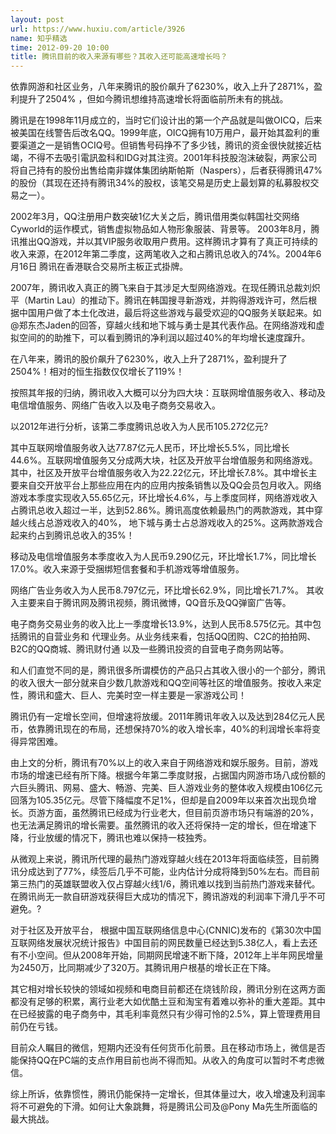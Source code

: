 ```yaml
---
layout: post
url: https://www.huxiu.com/article/3926
name: 知乎精选
time: 2012-09-20 10:00
title: 腾讯目前的收入来源有哪些？其收入还可能高速增长吗？
---
```

依靠网游和社区业务，八年来腾讯的股价飙升了6230%，收入上升了2871%，盈利提升了2504% ，但如今腾讯想维持高速增长将面临前所未有的挑战。

腾讯是在1998年11月成立的，当时它们设计出的第一个产品就是叫做OICQ，后来被美国在线警告后改名QQ。1999年底，OICQ拥有10万用户，最开始其盈利的重要渠道之一是销售OCIQ号。但销售号码挣不了多少钱，腾讯的资金很快就接近枯竭，不得不去吸引電訊盈科和IDG对其注资。2001年科技股泡沫破裂，两家公司将自己持有的股份出售给南非媒体集团纳斯帕斯（Naspers），后者获得腾讯47%的股份（其现在还持有腾讯34%的股权，该笔交易是历史上最划算的私募股权交易之一）。

2002年3月，QQ注册用户数突破1亿大关之后，腾讯借用类似韩国社交网络Cyworld的运作模式，销售虚拟物品如人物形象服装、背景等。 2003年8月，腾讯推出QQ游戏，并以其VIP服务收取用户费用。这样腾讯才算有了真正可持续的收入来源，在2012年第二季度，这两笔收入之和占腾讯总收入的74%。2004年6月16日 腾讯在香港联合交易所主板正式掛牌。

2007年，腾讯收入真正的腾飞来自于其涉足大型网络游戏。在现任腾讯总裁刘炽平（Martin Lau）的推动下。腾讯在韩国搜寻新游戏，并购得游戏许可，然后根据中国用户做了本土化改进，最后将这些游戏与最受欢迎的QQ服务关联起来。如@郑东杰Jaden的回答，穿越火线和地下城与勇士是其代表作品。在网络游戏和虚拟空间的的助推下，可以看到腾讯的净利润以超过40%的年均增长速度蹿升。

在八年来，腾讯的股价飙升了6230%，收入上升了2871%，盈利提升了2504%！相对的恒生指数仅仅增长了119%！

按照其年报的归纳，腾讯收入大概可以分为四大块：互联网增值服务收入、移动及电信增值服务、网络广告收入以及电子商务交易收入。

以2012年进行分析，该第二季度腾讯总收入为人民币105.272亿元?

其中互联网增值服务收入达77.87亿元人民币，环比增长5.5%，同比增长44.6%。互联网增值服务又分成两大块，社区及开放平台增值服务和网络游戏。其中，社区及开放平台增值服务收入为22.22亿元，环比增长7.8%。其中增长主要来自交开放平台上那些应用在内的应用内按条销售以及QQ会员包月收入。网络游戏本季度实现收入55.65亿元，环比增长4.6%，与上季度同样，网络游戏收入占腾讯总收入超过一半，达到52.86%。腾讯高度依赖最热门的两款游戏，其中穿越火线占总游戏收入的40%， 地下城与勇士占总游戏收入的25%。这两款游戏合起来约占到腾讯总收入的35%！

移动及电信增值服务本季度收入为人民币9.290亿元，环比增长1.7%，同比增长17.0%。收入来源于受捆绑短信套餐和手机游戏等增值服务。

网络广告业务收入为人民币8.797亿元，环比增长62.9%，同比增长71.7%。 其收入主要来自于腾讯网及腾讯视频，腾讯微博，QQ音乐及QQ弹窗广告等。

电子商务交易业务的收入比上一季度增长13.9%，达到人民币8.575亿元。其中包括腾讯的自营业务和 代理业务。从业务线来看，包括QQ团购、C2C的拍拍网、B2C的QQ商城、腾讯财付通 以及一些腾讯投资的自营电子商务网站等。

和人们直觉不同的是，腾讯很多所谓模仿的产品只占其收入很小的一个部分，腾讯的收入很大一部分就来自少数几款游戏和QQ空间等社区的增值服务。按收入来定性，腾讯和盛大、巨人、完美时空一样主要是一家游戏公司！

腾讯仍有一定增长空间，但增速将放缓。2011年腾讯年收入以及达到284亿元人民币，依靠腾讯现在的布局，还想保持70%的收入增长率，40%的利润增长率将变得异常困难。

由上文的分析，腾讯有70%以上的收入来自于网络游戏和娱乐服务。目前，游戏市场的增速已经有所下降。根据今年第二季度财报，占据国内网游市场八成份额的六巨头腾讯、网易、盛大、畅游、完美、巨人游戏业务的整体收入规模由106亿元回落为105.35亿元。尽管下降幅度不足1%，但却是自2009年以来首次出现负增长。页游方面，虽然腾讯已经成为行业老大，但目前页游市场只有端游的20%，也无法满足腾讯的增长需要。虽然腾讯的收入还将保持一定的增长，但在增速下降，行业放缓的情况下，腾讯也难以保持一枝独秀。

从微观上来说，腾讯所代理的最热门游戏穿越火线在2013年将面临续签，目前腾讯分成达到了77%，续签后几乎不可能，业内估计分成将降到50%左右。而目前第三热门的英雄联盟收入仅占穿越火线1/6，腾讯难以找到当前热门游戏来替代。在腾讯尚无一款自研游戏获得巨大成功的情况下，腾讯游戏的利润率下滑几乎不可避免。?

对于社区及开放平台， 根据中国互联网络信息中心(CNNIC)发布的《第30次中国互联网络发展状况统计报告》中国目前的网民数量已经达到5.38亿人，看上去还有不小空间。但从2008年开始，同期网民增速不断下降，2012年上半年网民增量为2450万，比同期减少了320万。其腾讯用户根基的增长正在下降。

其它相对增长较快的领域如视频和电商目前都还在烧钱阶段，腾讯分别在这两方面都没有足够的积累，离行业老大如优酷土豆和淘宝有着难以弥补的重大差距。其中在已经披露的电子商务中，其毛利率竟然只有少得可怜的2.5%，算上管理费用目前仍在亏钱。

目前众人瞩目的微信，短期内还没有任何货币化前景。且在移动市场上，微信是否能保持QQ在PC端的支点作用目前也尚不得而知。从收入的角度可以暂时不考虑微信。

综上所诉，依靠惯性，腾讯仍能保持一定增长，但其体量过大，收入增速及利润率将不可避免的下滑。如何让大象跳舞，将是腾讯公司及@Pony Ma先生所面临的最大挑战。


